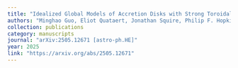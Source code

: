 ```yaml
---
title: "Idealized Global Models of Accretion Disks with Strong Toroidal Magnetic Fields"
authors: "Minghao Guo, Eliot Quataert, Jonathan Squire, Philip F. Hopkins, and James M. Stone"
collection: publications
category: manuscripts
journal: "arXiv:2505.12671 [astro-ph.HE]"
year: 2025
link: "https://arxiv.org/abs/2505.12671"
---
```


<!-- Optional: abstract or additional info -->
